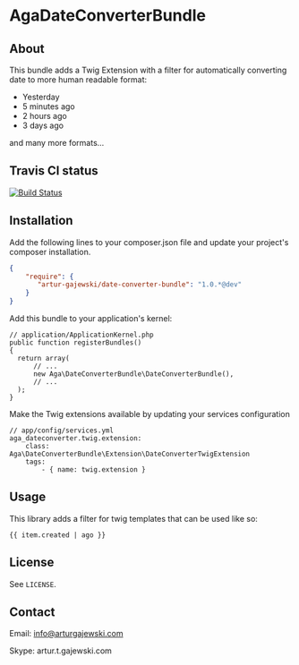 # AgaDateConverterBundle #

## About

This bundle adds a Twig Extension with a filter for automatically converting date to more human readable format:

- Yesterday
- 5 minutes ago
- 2 hours ago
- 3 days ago

and many more formats...

## Travis CI status

[![Build Status](https://secure.travis-ci.org/artur-gajewski/date-converter-bundle.png)](https://travis-ci.org/artur-gajewski/date-converter-bundle)

## Installation

Add the following lines to your composer.json file and update your project's composer installation.

```json
{
    "require": {
       "artur-gajewski/date-converter-bundle": "1.0.*@dev"
    }
}
```

Add this bundle to your application's kernel:

	// application/ApplicationKernel.php
	public function registerBundles()
	{
	  return array(
		  // ...
		  new Aga\DateConverterBundle\DateConverterBundle(),
		  // ...
	  );
	}
	
Make the Twig extensions available by updating your services configuration

	// app/config/services.yml
	aga_dateconverter.twig.extension:
		class: Aga\DateConverterBundle\Extension\DateConverterTwigExtension  
		tags:
			- { name: twig.extension }

## Usage

This library adds a filter for twig templates that can be used like so:

    {{ item.created | ago }}

## License

See `LICENSE`.

## Contact

Email: info@arturgajewski.com

Skype: artur.t.gajewski.com